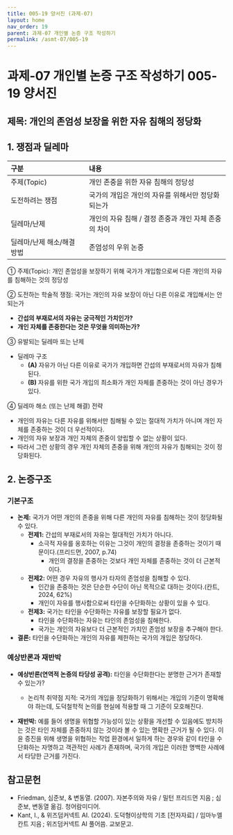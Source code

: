 ```yaml
---
title: 005-19 양서진 (과제-07)
layout: home
nav_order: 19
parent: 과제-07 개인별 논증 구조 작성하기
permalink: /asmt-07/005-19
---
```


# 과제-07 개인별 논증 구조 작성하기 005-19 양서진

## 제목: 개인의 존엄성 보장을 위한 자유 침해의 정당화

## 1. 쟁점과 딜레마

| 구분 | 내용 |
|:---|:---|
| 주제(Topic) | 개인 존중을 위한 자유 침해의 정당성 |
| 도전하려는 쟁점 | 국가의 개입은 개인의 자유를 위해서만 정당화되는가 |
| 딜레마/난제 | 개인의 자유 침해 / 결정 존중과 개인 자체 존중의 차이 |
| 딜레마/난제 해소/해결 방법 | 존엄성의 우위 논증 |

① 주제(Topic): 개인 존엄성을 보장하기 위해 국가가 개입함으로써 다른 개인의 자유를 침해하는 것의 정당성 

② 도전하는 학술적 쟁점: 국가는 개인의 자유 보장이 아닌 다른 이유로 개입해서는 안 되는가

- **간섭의 부재로서의 자유는 궁극적인 가치인가?**  
- **개인 자체를 존중한다는 것은 무엇을 의미하는가?**  

③ 유발되는 딜레마 또는 난제

- 딜레마 구조
  - **(A)** 자유가 아닌 다른 이유로 국가가 개입하면 간섭의 부재로서의 자유가 침해된다.
  - **(B)** 자유를 위한 국가 개입의 최소화가 개인 자체를 존중하는 것이 아닌 경우가 있다.

④ 딜레마 해소 (또는 난제 해결) 전략

- 개인의 자유는 다른 자유를 위해서만 침해될 수 있는 절대적 가치가 아니며 개인 자체를 존중하는 것이 더 우선적이다.
- 개인의 자유 보장과 개인 자체의 존중이 양립할 수 없는 상황이 있다.
- 따라서 그런 상황의 경우 개인 자체의 존중을 위해 개인의 자유가 침해되는 것이 정당화된다.

## 2. 논증구조

### 기본구조

- **논제:** 국가가 어떤 개인의 존중을 위해 다른 개인의 자유를 침해하는 것이 정당화될 수 있다. 
  - **전제1:** 간섭의 부재로서의 자유는 절대적인 가치가 아니다.
    - 소극적 자유를 옹호하는 이유는 그것이 개인의 결정을 존중하는 것이기 때문이다.(프리드먼, 2007, p.74)
	  - 개인의 결정을 존중하는 것보다 개인 자체를 존중하는 것이 더 근본적이다.
  - **전제2:** 어떤 경우 자유의 행사가 타자의 존엄성을 침해할 수 있다.
    - 인간을 존중하는 것은 단순한 수단이 아닌 목적으로 대하는 것이다.(칸트, 2024, 62%)
    - 개인이 자유를 행사함으로써 타인을 수단화하는 상황이 있을 수 있다.
  - **전제3:** 국가는 타인을 수단화하는 자유를 보장할 필요가 없다.
    - 타인을 수단화하는 자유는 타인의 존엄성을 침해한다.
    - 국가는 개인의 자유보다 더 근본적인 가치인 존엄성 보장을 추구해야 한다.
- **결론:** 타인을 수단화하는 개인의 자유를 제한하는 국가의 개입은 정당하다.


### 예상반론과 재반박

- **예상반론(연역적 논증의 타당성 공격):** 타인을 수단화한다는 분명한 근거가 존재할 수 있는가?
  - 논리적 취약점 지적: 국가의 개입을 정당화하기 위해서는 개입의 기준이 명확해야 하는데, 도덕철학적 논의를 현실에 적용할 때 그 기준이 모호해진다.

- **재반박:** 예를 들어 생명을 위협할 가능성이 있는 상황을 개선할 수 있음에도 방치하는 것은 타인 자체를 존중하지 않는 것이라 볼 수 있는 명확한 근거가 될 수 있다. 이윤 증진을 위해 생명을 위협하는 작업 환경에서 일하게 하는 경우와 같이 타인을 수단화하는 자명하고 객관적인 사례가 존재하며, 국가의 개입은 이러한 명백한 사례에서 타당한 근거를 가진다.

## 참고문헌

- Friedman, 심준보, & 변동열. (2007). 자본주의와 자유 / 밀턴 프리드먼 지음 ; 심준보, 변동열 옮김. 청어람미디어.
- Kant, I., & 위즈덤커넥트 AI. (2024). 도덕형이상학의 기초 [전자자료] / 임마누엘 칸트 지음 ; 위즈덤커넥트 AI 풀어씀. 교보문고.